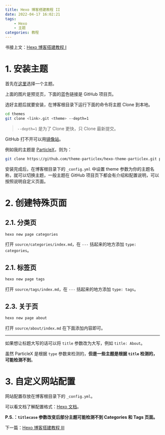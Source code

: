 ```yaml
---
title: Hexo 博客搭建教程 II
date: 2022-04-17 16:02:21
tags:
    - Hexo
    - 主题
categories: 教程
---
```


书接上文：[Hexo 博客搭建教程 I](/2022/04/17/hexo-blog-1)

<!-- more -->

# 1. 安装主题

首先在[这里](https://hexo.io/themes)选择一个主题。

上面的图片是预览页，下面的蓝色链接是 GitHub 项目页。

选好主题后就要安装，在博客根目录下运行下面的命令将主题 Clone 到本地。

```bash
cd themes
git clone <link>.git <theme> --depth=1
```

> `--depth=1` 是为了 Clone 更快，只 Clone 最新提交。

GitHub 打不开可以用[镜像站](https://githubfast.com)。

例如我的主题是 [ParticleX](https://github.com/theme-particlex/hexo-theme-particlex)，则为：

```bash
git clone https://github.com/theme-particlex/hexo-theme-particlex.git particlex --depth=1
```

安装完成后，在博客根目录下的 `_config.yml` 中设置 theme 参数为你的主题名称，就可以切换主题，一般主题在 GitHub 项目页下都会有介绍和配置说明，可以按照说明自定义页面。

# 2. 创建特殊页面

## 2.1. 分类页

```bash
hexo new page categories
```

打开 `source/categories/index.md`，在 `---` 括起来的地方添加 `type: categories`。

## 2.1. 标签页

```bash
hexo new page tags
```

打开 `source/tags/index.md`，在 `---` 括起来的地方添加 `type: tags`。

## 2.3. 关于页

```bash
hexo new page about
```

打开 `source/about/index.md` 在下面添加内容即可。

---

如果想让标题大写的话可以将 `title` 参数改为大写，例如 `title: About`。

虽然 ParticleX 是根据 `type` 参数来检测的，**但是一些主题是根据 `title` 检测的，可能检测不到**。

# 3. 自定义网站配置

网站配置存放在博客根目录下的 `_config.yml`。

可以看文档了解配置格式：[Hexo 文档](https://hexo.io/docs/configuration.html)。

**P.S.：`titlecase` 参数改变后部分主题可能检测不到 Categories 和 Tags 页面。**

下一篇：[Hexo 博客搭建教程 III](/2022/04/17/hexo-blog-3)

